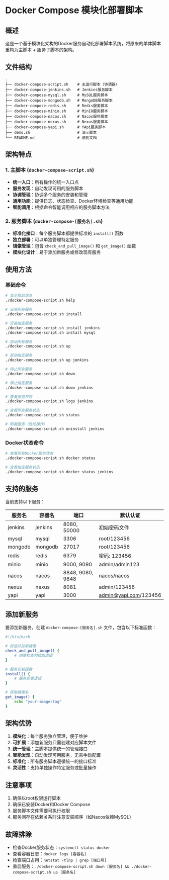 # Docker Compose 模块化部署脚本

## 概述

这是一个基于模块化架构的Docker服务自动化部署脚本系统，将原来的单体脚本重构为主脚本 + 服务子脚本的架构。

## 文件结构

```
.
├── docker-compose-script.sh    # 主运行脚本（协调器）
├── docker-compose-jenkins.sh   # Jenkins服务脚本
├── docker-compose-mysql.sh     # MySQL服务脚本
├── docker-compose-mongodb.sh   # MongoDB服务脚本
├── docker-compose-redis.sh     # Redis服务脚本
├── docker-compose-minio.sh     # MinIO服务脚本
├── docker-compose-nacos.sh     # Nacos服务脚本
├── docker-compose-nexus.sh     # Nexus服务脚本
├── docker-compose-yapi.sh      # YApi服务脚本
├── demo.sh                     # 演示脚本
└── README.md                   # 说明文档
```

## 架构特点

### 1. 主脚本 (`docker-compose-script.sh`)
- **统一入口**：所有操作的统一入口点
- **服务发现**：自动发现可用的服务脚本
- **协调管理**：协调多个服务的安装和管理
- **通用功能**：提供日志、状态检查、Docker环境检查等通用功能
- **智能调用**：根据命令智能调用相应的服务脚本方法

### 2. 服务脚本 (`docker-compose-[服务名].sh`)
- **标准化接口**：每个服务脚本都提供标准的 `install()` 函数
- **独立部署**：可以单独管理特定服务
- **镜像管理**：包含 `check_and_pull_image()` 和 `get_image()` 函数
- **模块化设计**：易于添加新服务或修改现有服务

## 使用方法

### 基础命令

```bash
# 显示帮助信息
./docker-compose-script.sh help

# 安装所有服务
./docker-compose-script.sh install

# 安装指定服务
./docker-compose-script.sh install jenkins
./docker-compose-script.sh install mysql

# 启动所有服务
./docker-compose-script.sh up

# 启动指定服务
./docker-compose-script.sh up jenkins

# 停止所有服务
./docker-compose-script.sh down

# 停止指定服务
./docker-compose-script.sh down jenkins

# 查看服务日志
./docker-compose-script.sh logs jenkins

# 查看所有服务状态
./docker-compose-script.sh status

# 卸载服务（危险操作）
./docker-compose-script.sh uninstall jenkins
```

### Docker状态命令

```bash
# 查看所有Docker服务状态
./docker-compose-script.sh docker status

# 查看指定服务状态
./docker-compose-script.sh docker status jenkins
```

## 支持的服务

当前支持以下服务：

| 服务名 | 容器名 | 端口 | 默认认证 |
|--------|--------|------|----------|
| jenkins | jenkins | 8080, 50000 | 初始密码文件 |
| mysql | mysql | 3306 | root/123456 |
| mongodb | mongodb | 27017 | root/123456 |
| redis | redis | 6379 | 密码: 123456 |
| minio | minio | 9000, 9090 | admin/admin123 |
| nacos | nacos | 8848, 9080, 9848 | nacos/nacos |
| nexus | nexus | 8081 | admin/123456 |
| yapi | yapi | 3000 | admin@yapi.com/123456 |

## 添加新服务

要添加新服务，创建 `docker-compose-[服务名].sh` 文件，包含以下标准函数：

```bash
#!/bin/bash

# 检查并拉取镜像
check_and_pull_image() {
    # 镜像检查和拉取逻辑
}

# 服务安装函数
install() {
    # 服务部署逻辑
}

# 获取镜像名
get_image() {
    echo "your-image:tag"
}
```

## 架构优势

1. **模块化**：每个服务独立管理，便于维护
2. **可扩展**：添加新服务只需创建对应脚本文件
3. **统一管理**：主脚本提供统一的管理接口
4. **智能发现**：自动发现可用服务，无需手动配置
5. **标准化**：所有服务脚本遵循统一的接口标准
6. **灵活性**：支持单独操作特定服务或批量操作

## 注意事项

1. 确保以root权限运行脚本
2. 确保已安装Docker和Docker Compose
3. 服务脚本文件需要可执行权限
4. 服务间存在依赖关系时注意安装顺序（如Nacos依赖MySQL）

## 故障排除

- 检查Docker服务状态：`systemctl status docker`
- 查看容器日志：`docker logs [容器名]`
- 检查端口占用：`netstat -tlnp | grep [端口号]`
- 重启服务：`./docker-compose-script.sh down [服务名] && ./docker-compose-script.sh up [服务名]`